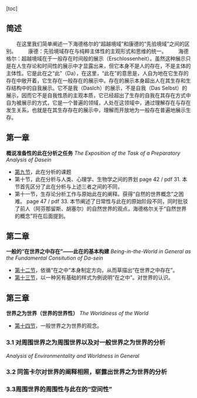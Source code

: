 [toc]

## 简述
&emsp;&emsp;在这里我们简单阐述一下海德格尔的“超越境域”和康德的“先验境域”之间的区别。
&emsp;&emsp;康德：先验境域存在与纯粹主体性的主观形式和思维的统一。
&emsp;&emsp;海德格尔：超越境域在于一般存在时间般的展示（Erschlossenheit）。虽然这种展示只是在人生存论和时间性的展示中才显露出来，但它本身不是人的存在，不是主体的主体性。它是此在之“此”（Da），在这里，“此在”的意思是，人自为地在它生存的存在中敞开着，它生存在一般存在的展示中。存在的展示本身超出人在其生存和生存结构中的自我展示。它不是我（DasIch）的展示，不是自我（Das Selbst）的展示，因而它不是自我性质的主观本质，它已经超出了生存的自我在其存在方式中自为被展示的方式，它是一个普遍的领域，人处在这领域中，通过理解存在与存在发生关系，也就是在其生存存在的展示中，理解而开放地为一般存在普遍地展示生存。

## 第一章
**概说准备性的此在分析之任务**
*The Exposition of the Task of a Preparatory Analysis of Dasein*

- [第九节](https://swordofmorning.com/index.php/2021/08/17/being-and-time-02/ "第九节 此在分析的课题")，此在分析的课题
- 第十节，此在分析与人类、心理学、生物学之间的界划 page 42 / pdf 31. 本节首先区分了此在分析与上述三者之间的不同，
- 第十一节，生存论分析工作与原始此在的阐释。获得“自然的世界概念”之困难。 page 47 / pdf 33. 本节阐述了日常性与此在的原始阶段不同，同时批驳了前人（阿芬那留斯、胡塞尔）的自然世界的观点，海德格尔关于“自然世界的概念”将在后面提到。

## 第二章
**一般的“在世界之中存在”——此在的基本构建**
*Being-in-the-World in General as the Fundamental Consitution of Da-sein*

- [第十二节](https://swordofmorning.com/index.php/2021/08/25/being-and-time-03/ "第十二节")，依循“在之中”本身制定方向，从而草描出“在世界之中存在”。
- [第十三节](https://swordofmorning.com/index.php/2021/09/12/being-and-time-04/ "第十三节")，以一种另有基础的样式为例说明“在之中”。对世界的认识。

## 第三章
**世界之为世界（世界的世界性）**
*The Worldiness of the World*

- [第十四节](https://swordofmorning.com/index.php/2022/02/27/being-and-time-05/ "第十四节")，一般世界之为世界的观念。

### 3.1 对周围世界之为周围世界以及对一般世界之为世界的分析
*Analysis of Environmentality and Worldness in General*



### 3.2 同笛卡尔对世界的阐释相照，崭露出世界之为世界的分析

### 3.3周围世界的周围性与此在的“空间性”